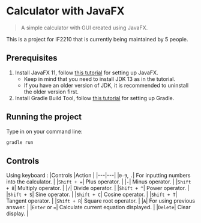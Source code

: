 # Calculator with JavaFX
> A simple calculator with GUI created using JavaFX.

This is a project for IF2210 that is currently being maintained by 5 people.

## Prerequisites
1. Install JavaFX 11, follow [this tutorial](https://openjfx.io/openjfx-docs/#introduction) for setting up JavaFX.
   * Keep in mind that you need to install JDK 13 as in the tutorial.
   * If you have an older version of JDK, it is recommended to uninstall the older version first.
2. Install Gradle Build Tool, follow [this tutorial](https://gradle.org/) for setting up Gradle.

## Running the project
Type in on your command line:
```bash
gradle run
```

## Controls
Using keyboard : 
|Controls |Action | 
|---|---|
|`0-9`, `.`| For inputting numbers into the calculator. |
|`Shift + =`| Plus operator. |
|`-`| Minus operator. |
|`Shift + 8`| Multiply operator. |
|`/`| Divide operator. |
|`Shift + ^`| Power operator. |
|`Shift + S`| Sine operator. |
|`Shift + C`| Cosine operator. |
|`Shift + T`| Tangent operator. |
|`Shift + R`| Square root operator. |
|`A`| For using previous answer. |
|`Enter` or `=`| Calculate current equation displayed. |
|`Delete`| Clear display. |